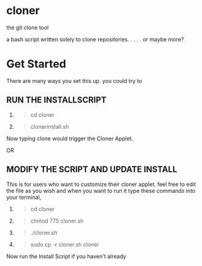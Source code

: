 # cloner
the git clone tool

a bash script written solely to clone repositories.
.
.
.
.
or maybe more?

Get Started
===========
There are many ways you set this up.
you could try to 

RUN THE INSTALLSCRIPT
-------------------------------
1. > cd cloner
2. > clonerinstall.sh

Now typing clone would trigger the Cloner Applet.

OR

MODIFY THE SCRIPT AND UPDATE INSTALL
------------------------------------
This is for users who want to customize their cloner applet.
feel free to edit the file as you wish and when you want to run it
type these commands into your terminal,

1. > cd cloner
2. > chmod 775 cloner.sh
3. > ./cloner.sh
4. > sudo cp -r cloner.sh cloner

Now run the Install Script if you haven't already


